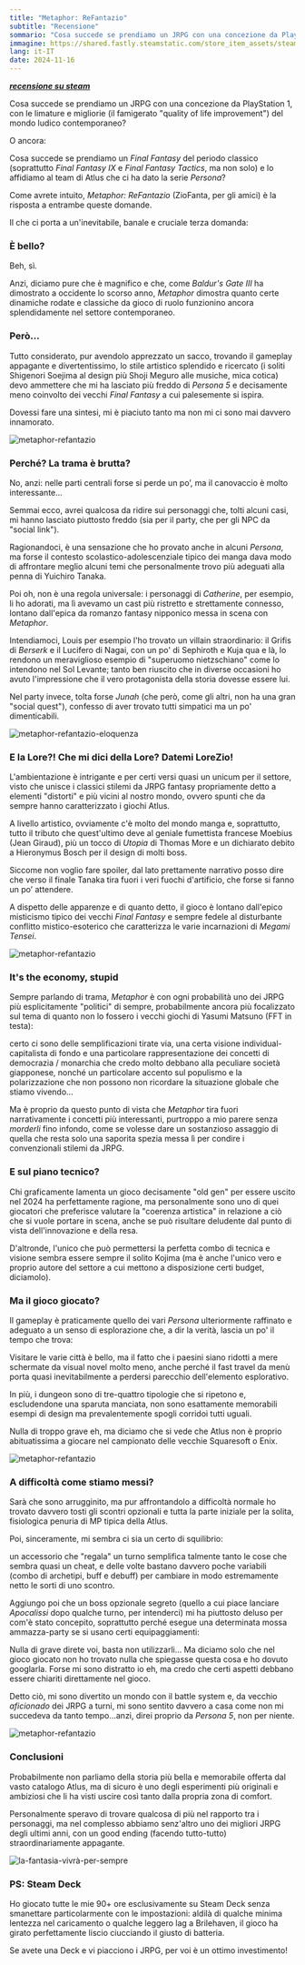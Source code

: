 ```yaml
---
title: "Metaphor: ReFantazio"
subtitle: "Recensione"
sommario: "Cosa succede se prendiamo un JRPG con una concezione da PlayStation 1, con le limature e migliorie (il famigerato \"quality of life improvement\") del mondo ludico contemporaneo?"
immagine: https://shared.fastly.steamstatic.com/store_item_assets/steam/apps/2679460/header.jpg?
lang: it-IT
date: 2024-11-16
---
```


[**_recensione su steam_**](https://steamcommunity.com/id/xabaras89/recommended/2679460)

Cosa succede se prendiamo un JRPG con una concezione da PlayStation 1, con le limature e migliorie (il famigerato "quality of life improvement") del mondo ludico contemporaneo?

O ancora: 

Cosa succede se prendiamo un _Final Fantasy_ del periodo classico (soprattutto _Final Fantasy IX_ e _Final Fantasy Tactics_, ma non solo) e lo affidiamo al team di Atlus che ci ha dato la serie _Persona_?

Come avrete intuito, _Metaphor: ReFantazio_ (ZioFanta, per gli amici) è la risposta a entrambe queste domande.

Il che ci porta a un'inevitabile, banale e cruciale terza domanda:

### È bello?

Beh, sì.

Anzi, diciamo pure che è magnifico e che, come _Baldur's Gate III_ ha dimostrato a occidente lo scorso anno, _Metaphor_ dimostra quanto certe dinamiche rodate e classiche da gioco di ruolo funzionino ancora splendidamente nel settore contemporaneo.

### Però...

Tutto considerato, pur avendolo apprezzato un sacco, trovando il gameplay appagante e divertentissimo, lo stile artistico splendido e ricercato (i soliti Shigenori Soejima al design più Shoji Meguro alle musiche, mica cotica) devo ammettere che mi ha lasciato più freddo di _Persona 5_ e decisamente meno coinvolto dei vecchi _Final Fantasy_ a cui palesemente si ispira.

Dovessi fare una sintesi, mi è piaciuto tanto ma non mi ci sono mai davvero innamorato.

![metaphor-refantazio](https://metaphor.atlus.com/media/img/hero/hero-art.jpg)

### Perché? La trama è brutta?

No, anzi: nelle parti centrali forse si perde un po’, ma il canovaccio è molto interessante... 

Semmai ecco, avrei qualcosa da ridire sui personaggi che, tolti alcuni casi, mi hanno lasciato piuttosto freddo (sia per il party, che per gli NPC da "social link").

Ragionandoci, è una sensazione che ho provato anche in alcuni _Persona_, ma forse il contesto scolastico-adolescenziale tipico dei manga dava modo di affrontare meglio alcuni temi che personalmente trovo più adeguati alla penna di Yuichiro Tanaka.

Poi oh, non è una regola universale: i personaggi di _Catherine_, per esempio, li ho adorati, ma lì avevamo un cast più ristretto e strettamente connesso, lontano dall'epica da romanzo fantasy nipponico messa in scena con _Metaphor_.

Intendiamoci, Louis per esempio l'ho trovato un villain straordinario: il Grifis di _Berserk_ e il Lucifero di Nagai, con un po' di Sephiroth e Kuja qua e là, lo rendono un meraviglioso esempio di "superuomo nietzschiano" come lo intendono nel Sol Levante; tanto ben riuscito che in diverse occasioni ho avuto l'impressione che il vero protagonista della storia dovesse essere lui.

Nel party invece, tolta forse _Junah_ (che però, come gli altri, non ha una gran "social quest"), confesso di aver trovato tutti simpatici ma un po' dimenticabili.

![metaphor-refantazio-eloquenza](https://shared.fastly.steamstatic.com/store_item_assets/steam/apps/2679460/ss_292f6c637e0c0e81b225aa055c4a348f821cbd48.600x338.jpg)

### E la Lore?! Che mi dici della Lore? Datemi LoreZio!

L'ambientazione è intrigante e per certi versi quasi un unicum per il settore, visto che unisce i classici stilemi da JRPG fantasy propriamente detto a elementi "distorti" e più vicini al nostro mondo, ovvero spunti che da sempre hanno caratterizzato i giochi Atlus.

A livello artistico, ovviamente c'è molto del mondo manga e, soprattutto, tutto il tributo che quest'ultimo deve al geniale fumettista francese Moebius (Jean Giraud), più un tocco di _Utopia_ di Thomas More e un dichiarato debito a Hieronymus Bosch per il design di molti boss.

Siccome non voglio fare spoiler, dal lato prettamente narrativo posso dire che verso il finale Tanaka tira fuori i veri fuochi d'artificio, che forse si fanno un po’ attendere.

A dispetto delle apparenze e di quanto detto, il gioco è lontano dall'epico misticismo tipico dei vecchi _Final Fantasy_ e sempre fedele al disturbante conflitto mistico-esoterico che caratterizza le varie incarnazioni di _Megami Tensei_.

![metaphor-refantazio](https://shared.fastly.steamstatic.com/store_item_assets/steam/apps/2679460/ss_d7b6ce25211a2900b4158afbecc7ff3b5184f377.600x338.jpg?t=1730283977)

### It's the economy, stupid

Sempre parlando di trama, _Metaphor_ è con ogni probabilità uno dei JRPG più esplicitamente "politici" di sempre, probabilmente ancora più focalizzato sul tema di quanto non lo fossero i vecchi giochi di Yasumi Matsuno (FFT in testa):

certo ci sono delle semplificazioni tirate via, una certa visione individual-capitalista di fondo e una particolare rappresentazione dei concetti di democrazia / monarchia che credo molto debbano alla peculiare società giapponese, nonché un particolare accento sul populismo e la polarizzazione che non possono non ricordare la situazione globale che stiamo vivendo...

Ma è proprio da questo punto di vista che _Metaphor_ tira fuori narrativamente i concetti più interessanti, purtroppo a mio parere senza _morderli_ fino infondo, come se volesse dare un sostanzioso assaggio di quella che resta solo una saporita spezia messa lì per condire i convenzionali stilemi da JRPG.

### E sul piano tecnico?

Chi graficamente lamenta un gioco decisamente "old gen" per essere uscito nel 2024 ha perfettamente ragione, ma personalmente sono uno di quei giocatori che preferisce valutare la "coerenza artistica" in relazione a ciò che si vuole portare in scena, anche se può risultare deludente dal punto di vista dell'innovazione e della resa.

D'altronde, l'unico che può permettersi la perfetta combo di tecnica e visione sembra essere sempre il solito Kojima (ma è anche l'unico vero e proprio autore del settore a cui mettono a disposizione certi budget, diciamolo).

### Ma il gioco giocato?

Il gameplay è praticamente quello dei vari _Persona_ ulteriormente raffinato e adeguato a un senso di esplorazione che, a dir la verità, lascia un po' il tempo che trova: 

Visitare le varie città è bello, ma il fatto che i paesini siano ridotti a mere schermate da visual novel molto meno, anche perché il fast travel da menù porta quasi inevitabilmente a perdersi parecchio dell'elemento esplorativo. 

In più, i dungeon sono di tre-quattro tipologie che si ripetono e, escludendone una sparuta manciata, non sono esattamente memorabili esempi di design ma prevalentemente spogli corridoi tutti uguali.

Nulla di troppo grave eh, ma diciamo che si vede che Atlus non è proprio abituatissima a giocare nel campionato delle vecchie Squaresoft o Enix.

![metaphor-refantazio](https://shared.fastly.steamstatic.com/store_item_assets/steam/apps/2679460/ss_dea9ff5f1572b5d4efb4d33b4d1d3decb1e8ce48.600x338.jpg)

### A difficoltà come stiamo messi?

Sarà che sono arrugginito, ma pur affrontandolo a difficoltà normale ho trovato davvero tosti gli scontri opzionali e tutta la parte iniziale per la solita, fisiologica penuria di MP tipica della Atlus.

Poi, sinceramente, mi sembra ci sia un certo di squilibrio: 

un accessorio che "regala" un turno semplifica talmente tanto le cose che sembra quasi un cheat, e delle volte bastano davvero poche variabili (combo di archetipi, buff e debuff) per cambiare in modo estremamente netto le sorti di uno scontro.

Aggiungo poi che un boss opzionale segreto (quello a cui piace lanciare _Apocalissi_ dopo qualche turno, per intenderci) mi ha piuttosto deluso per com'è stato concepito, soprattutto perché esegue una determinata mossa ammazza-party se si usano certi equipaggiamenti: 

Nulla di grave direte voi, basta non utilizzarli... Ma diciamo solo che nel gioco giocato non ho trovato nulla che spiegasse questa cosa e ho dovuto googlarla. Forse mi sono distratto io eh, ma credo che certi aspetti debbano essere chiariti direttamente nel gioco.

Detto ciò, mi sono divertito un mondo con il battle system e, da vecchio _aficionado_ dei JRPG a turni, mi sono sentito davvero a casa come non mi succedeva da tanto tempo...anzi, direi proprio da _Persona 5_, non per niente. 

![metaphor-refantazio](https://shared.fastly.steamstatic.com/store_item_assets/steam/apps/2679460/ss_de16693b88cfb65a20157ddd41925b3ce80e96f1.600x338.jpg)

### Conclusioni

Probabilmente non parliamo della storia più bella e memorabile offerta dal vasto catalogo Atlus, ma di sicuro è uno degli esperimenti più originali e ambiziosi che li ha visti uscire così tanto dalla propria zona di comfort.

Personalmente speravo di trovare qualcosa di più nel rapporto tra i personaggi, ma nel complesso abbiamo senz'altro uno dei migliori JRPG degli ultimi anni, con un good ending (facendo tutto-tutto) straordinariamente appagante.

![la-fantasia-vivrà-per-sempre](https://steamuserimages-a.akamaihd.net/ugc/42315723780217615/91D723B4F6BA54869F1E7F53BB90D18BCF51851A/?imw=5000&imh=5000&ima=fit&impolicy=Letterbox&imcolor=%23000000&letterbox=false)

### PS: Steam Deck

Ho giocato tutte le mie 90+ ore esclusivamente su Steam Deck senza smanettare particolarmente con le impostazioni: aldilà di qualche minima lentezza nel caricamento o qualche leggero lag a Brilehaven, il gioco ha girato perfettamente liscio ciucciando il giusto di batteria.

Se avete una Deck e vi piacciono i JRPG, per voi è un ottimo investimento!
 